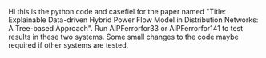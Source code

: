 Hi this is the python code and casefiel for the paper named "Title: Explainable Data-driven Hybrid Power Flow Model in Distribution Networks: A Tree-based Approach".
Run AIPFerrorfor33 or AIPFerrorfor141 to test results in these two systems. Some small changes to the code maybe required if other systems are tested.
